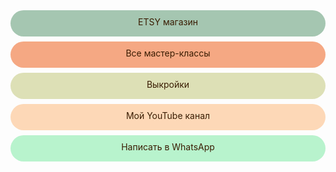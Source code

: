 <div onclick="window.open('https://www.etsy.com/shop/TomirisDoll');" style="cursor:pointer;border-width:0;border-style:solid;background-color:#a5c6b1;width:100%;text-align:center;color:#3a1d03;-moz-border-radius: 30px;vertical-align: middle;height: 32px;padding-top: 10px;
      -webkit-border-radius:50px;">ETSY магазин</div>
      
<div onclick="window.open('https://tomidoll.com');" style="cursor:pointer;border-width:0;border-style:solid;background-color:#f5a883;;width:100%;text-align:center;color:#3a1d03;-moz-border-radius: 30px;vertical-align: middle;height: 32px;padding-top: 10px;margin-top: 8px;
      -webkit-border-radius:50px;">Все мастер-классы</div>
      
<div onclick="window.open('https://www.instagram.com/explore/tags/%D0%B2%D1%8B%D0%BA%D1%80%D0%BE%D0%B9%D0%BA%D0%B0_tomiris');" style="cursor:pointer;border-width:0;border-style:solid;background-color:#dde0b6;;width:100%;text-align:center;color:#3a1d03;-moz-border-radius: 30px;vertical-align: middle;height: 32px;padding-top: 10px;margin-top: 8px;
      -webkit-border-radius:50px;">Выкройки</div>      

<div style="display: block; margin-left: auto;  margin-right: auto"><div onclick="window.open('https://www.youtube.com/channel/UCTKcCSqvU8Fucn1ifDGNxIQ/videos');" style="cursor:pointer;border-width:0;border-style:solid;background-color:#fdd8b7;width:100%;text-align:center;color:#3a1d03;-moz-border-radius: 30px;vertical-align: middle;height: 32px;padding-top: 10px;margin-top: 8px;
      -webkit-border-radius:50px;">Мой YouTube канал</div></div>  
          
   <div style="display: block; margin-left: auto;  margin-right: auto"><div onclick="window.open('https://api.whatsapp.com/send?phone=+79146975970>');" style="cursor:pointer;border-width:0;border-style:solid;background-color:#b8f3cd;width:100%;text-align:center;color:#3a1d03;-moz-border-radius: 30px;vertical-align: middle;height: 32px;padding-top: 10px;margin-top: 8px;margin-bottom: 248px;
      -webkit-border-radius:50px;">Написать в WhatsApp</div></div>  
      
     
   



